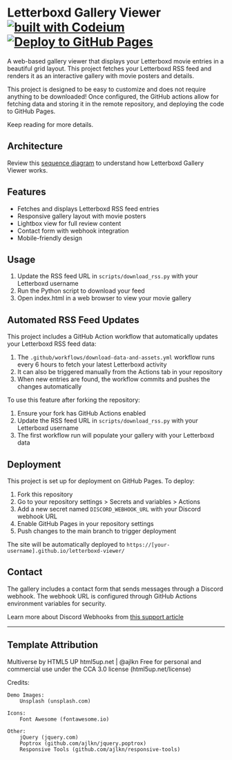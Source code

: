 # Letterboxd Gallery Viewer [![built with Codeium](https://codeium.com/badges/main)](https://codeium.com) [![Deploy to GitHub Pages](https://github.com/michaellambgelo/letterboxd-viewer/actions/workflows/deploy.yml/badge.svg)](https://github.com/michaellambgelo/letterboxd-viewer/actions/workflows/deploy.yml)

A web-based gallery viewer that displays your Letterboxd movie entries in a beautiful grid layout. This project fetches your Letterboxd RSS feed and renders it as an interactive gallery with movie posters and details.

This project is designed to be easy to customize and does not require anything to be downloaded! Once configured, the GitHub actions allow for fetching data and storing it in the remote repository, and deploying the code to GitHub Pages.

Keep reading for more details.

## Architecture

Review this [sequence diagram](/sequence-diagram.md) to understand how Letterboxd Gallery Viewer works. 

## Features

- Fetches and displays Letterboxd RSS feed entries
- Responsive gallery layout with movie posters
- Lightbox view for full review content
- Contact form with webhook integration
- Mobile-friendly design

## Usage

1. Update the RSS feed URL in `scripts/download_rss.py` with your Letterboxd username
2. Run the Python script to download your feed
3. Open index.html in a web browser to view your movie gallery

## Automated RSS Feed Updates

This project includes a GitHub Action workflow that automatically updates your Letterboxd RSS feed data:

1. The `.github/workflows/download-data-and-assets.yml` workflow runs every 6 hours to fetch your latest Letterboxd activity
2. It can also be triggered manually from the Actions tab in your repository
3. When new entries are found, the workflow commits and pushes the changes automatically

To use this feature after forking the repository:
1. Ensure your fork has GitHub Actions enabled
2. Update the RSS feed URL in `scripts/download_rss.py` with your Letterboxd username
3. The first workflow run will populate your gallery with your Letterboxd data

## Deployment

This project is set up for deployment on GitHub Pages. To deploy:

1. Fork this repository
2. Go to your repository settings > Secrets and variables > Actions
3. Add a new secret named `DISCORD_WEBHOOK_URL` with your Discord webhook URL
4. Enable GitHub Pages in your repository settings
5. Push changes to the main branch to trigger deployment

The site will be automatically deployed to `https://[your-username].github.io/letterboxd-viewer/`

## Contact

The gallery includes a contact form that sends messages through a Discord webhook. The webhook URL is configured through GitHub Actions environment variables for security.

Learn more about Discord Webhooks from [this support article](https://support.discord.com/hc/en-us/articles/228383668-Intro-to-Webhooks)

---

## Template Attribution

Multiverse by HTML5 UP
html5up.net | @ajlkn
Free for personal and commercial use under the CCA 3.0 license (html5up.net/license)

Credits:

    Demo Images:
        Unsplash (unsplash.com)

    Icons:
        Font Awesome (fontawesome.io)

    Other:
        jQuery (jquery.com)
        Poptrox (github.com/ajlkn/jquery.poptrox)
        Responsive Tools (github.com/ajlkn/responsive-tools)
